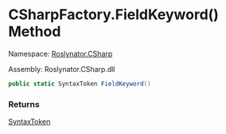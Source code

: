 # CSharpFactory\.FieldKeyword\(\) Method

Namespace: [Roslynator.CSharp](../../README.md)

Assembly: Roslynator\.CSharp\.dll

```csharp
public static SyntaxToken FieldKeyword()
```

### Returns

[SyntaxToken](https://docs.microsoft.com/en-us/dotnet/api/microsoft.codeanalysis.syntaxtoken)


